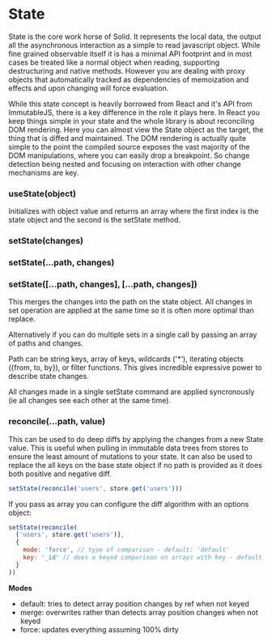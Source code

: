 # State

State is the core work horse of Solid. It represents the local data, the output all the asynchronous interaction as a simple to read javascript object. While fine grained observable itself it is has a minimal API footprint and in most cases be treated like a normal object when reading, supporting destructuring and native methods. However you are dealing with proxy objects that automatically tracked as dependencies of memoization and effects and upon changing will force evaluation.

While this state concept is heavily borrowed from React and it's API from ImmutableJS, there is a key difference in the role it plays here. In React you keep things simple in your state and the whole library is about reconciling DOM rendering. Here you can almost view the State object as the target, the thing that is diffed and maintained. The DOM rendering is actually quite simple to the point the compiled source exposes the vast majority of the DOM manipulations, where you can easily drop a breakpoint. So change detection being nested and focusing on interaction with other change mechanisms are key.

### useState(object)

Initializes with object value and returns an array where the first index is the state object and the second is the setState method.

### setState(changes)
### setState(...path, changes)
### setState([...path, changes], [...path, changes])

This merges the changes into the path on the state object. All changes in set operation are applied at the same time so it is often more optimal than replace.

Alternatively if you can do multiple sets in a single call by passing an array of paths and changes.

Path can be string keys, array of keys, wildcards ('*'), iterating objects ({from, to, by}), or filter functions. This gives incredible expressive power to describe state changes.

All changes made in a single setState command are applied syncronously (ie all changes see each other at the same time).

### reconcile(...path, value)

This can be used to do deep diffs by applying the changes from a new State value. This is useful when pulling in immutable data trees from stores to ensure the least amount of mutations to your state. It can also be used to replace the all keys on the base state object if no path is provided as it does both positive and negative diff.

```js
setState(reconcile('users', store.get('users')))
```

If you pass as array you can configure the diff algorithm with an options object:

```js
setState(reconcile(
  ['users', store.get('users')],
  {
    mode: 'force', // type of comparison - default: 'default'
    key: '_id' // does a keyed comparison on arrays with key - default: 'id'
  }
))
```
<b>Modes</b>
* default: tries to detect array position changes by ref when not keyed
* merge: overwrites rather than detects array position changes when not keyed
* force: updates everything assuming 100% dirty
